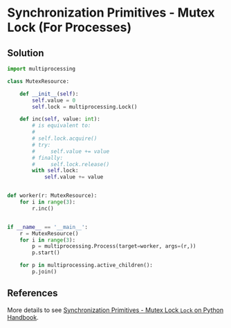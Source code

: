 # Synchronization Primitives - Mutex Lock (For Processes)

## Solution

```python
import multiprocessing

class MutexResource:

    def __init__(self):
        self.value = 0
        self.lock = multiprocessing.Lock()

    def inc(self, value: int):
        # is equivalent to:
        #
        # self.lock.acquire()
        # try:
        #     self.value += value
        # finally:
        #     self.lock.release()
        with self.lock:
            self.value += value


def worker(r: MutexResource):
    for i in range(3):
        r.inc()


if __name__ == '__main__':
    r = MutexResource()
    for i in range(3):
        p = multiprocessing.Process(target=worker, args=(r,))
        p.start()

    for p in multiprocessing.active_children():
        p.join()
```

## References

More details to see [Synchronization Primitives - Mutex Lock `Lock` on Python Handbook](https://leven-cn.github.io/python-handbook/recipes/core/synchronization_lock).
